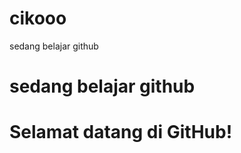 # cikooo
sedang belajar github 
<html>
  <head>
    <title>Selamat Datang</title> 
  </head>
  <body>
    <h1>sedang belajar github</h1>
  </body>
</html>
<html>
  <head>
    <title>Halo Dunia</title>
  </head>
  <body>
    <h1>Selamat datang di GitHub!</h1>
  </body>
</html>
